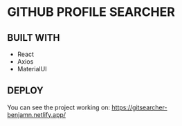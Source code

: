 # GITHUB PROFILE SEARCHER
## BUILT WITH
- React
- Axios
- MaterialUI
## DEPLOY
You can see the project working on: https://gitsearcher-benjamn.netlify.app/
